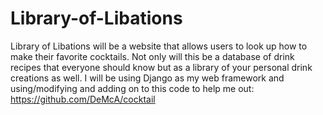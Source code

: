 # Library-of-Libations
Library of Libations will be a website that allows users to look up how to make their favorite cocktails. Not only will this be a database of drink recipes that everyone should know but as a library of your personal drink creations as well. I will be using Django as my web framework and using/modifying and adding on to this code to help me out: https://github.com/DeMcA/cocktail

